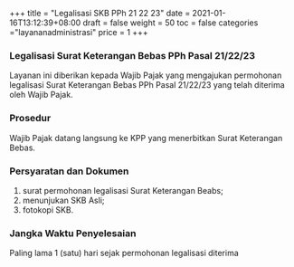 +++
title = "Legalisasi SKB PPh 21 22 23"
date = 2021-01-16T13:12:39+08:00
draft = false
weight = 50
toc = false
categories ="layananadministrasi"
price = 1
+++
### Legalisasi Surat Keterangan Bebas PPh Pasal 21/22/23
Layanan ini diberikan kepada Wajib Pajak yang mengajukan permohonan legalisasi Surat Keterangan Bebas PPh Pasal 21/22/23 yang telah diterima oleh Wajib Pajak.

### Prosedur
Wajib Pajak datang langsung ke KPP yang menerbitkan Surat Keterangan Bebas.

### Persyaratan dan Dokumen
1. surat permohonan legalisasi Surat Keterangan Beabs;
2. menunjukan SKB Asli;
3. fotokopi SKB.

### Jangka Waktu Penyelesaian
Paling lama 1 (satu) hari sejak permohonan legalisasi diterima